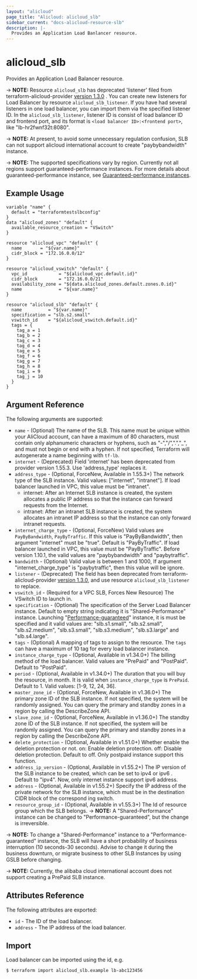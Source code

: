 ```yaml
---
layout: "alicloud"
page_title: "Alicloud: alicloud_slb"
sidebar_current: "docs-alicloud-resource-slb"
description: |-
  Provides an Application Load Banlancer resource.
---
```


# alicloud\_slb

Provides an Application Load Balancer resource.

-> **NOTE:** Resource `alicloud_slb` has deprecated 'listener' filed from terraform-alicloud-provider [version 1.3.0](https://github.com/alibaba/terraform-provider/releases/tag/V1.3.0) . You can create new listeners for Load Balancer by resource `alicloud_slb_listener`.
If you have had several listeners in one load balancer, you can import them via the specified listener ID. In the `alicloud_slb_listener`, listener ID is consist of load balancer ID and frontend port, and its format is `<load balancer ID>:<frontend port>`, like "lb-hr2fwnf32t:8080".

-> **NOTE:** At present, to avoid some unnecessary regulation confusion, SLB can not support alicloud international account to create "paybybandwidth" instance.

-> **NOTE:** The supported specifications vary by region. Currently not all regions support guaranteed-performance instances.
For more details about guaranteed-performance instance, see [Guaranteed-performance instances](https://www.alibabacloud.com/help/doc-detail/27657.htm).

## Example Usage

```
variable "name" {
  default = "terraformtestslbconfig"
}
data "alicloud_zones" "default" {
  available_resource_creation = "VSwitch"
}

resource "alicloud_vpc" "default" {
  name       = "${var.name}"
  cidr_block = "172.16.0.0/12"
}

resource "alicloud_vswitch" "default" {
  vpc_id            = "${alicloud_vpc.default.id}"
  cidr_block        = "172.16.0.0/21"
  availability_zone = "${data.alicloud_zones.default.zones.0.id}"
  name              = "${var.name}"
}

resource "alicloud_slb" "default" {
  name          = "${var.name}"
  specification = "slb.s2.small"
  vswitch_id    = "${alicloud_vswitch.default.id}"
  tags = {
    tag_a = 1
    tag_b = 2
    tag_c = 3
    tag_d = 4
    tag_e = 5
    tag_f = 6
    tag_g = 7
    tag_h = 8
    tag_i = 9
    tag_j = 10
  }
}
```

## Argument Reference

The following arguments are supported:

* `name` - (Optional) The name of the SLB. This name must be unique within your AliCloud account, can have a maximum of 80 characters,
must contain only alphanumeric characters or hyphens, such as "-","/",".","_", and must not begin or end with a hyphen. If not specified,
Terraform will autogenerate a name beginning with `tf-lb`.
* `internet` - (Deprecated) Field 'internet' has been deprecated from provider version 1.55.3. Use 'address_type' replaces it.
* `address_type` - (Optional, ForceNew, Available in 1.55.3+) The network type of the SLB instance. Valid values: ["internet", "intranet"]. If load balancer launched in VPC, this value must be "intranet".
    - internet: After an Internet SLB instance is created, the system allocates a public IP address so that the instance can forward requests from the Internet.
    - intranet: After an intranet SLB instance is created, the system allocates an intranet IP address so that the instance can only forward intranet requests.
* `internet_charge_type` - (Optional, ForceNew) Valid
  values are `PayByBandwidth`, `PayByTraffic`. If this value is "PayByBandwidth", then argument "internet" must be "true". Default is "PayByTraffic". If load balancer launched in VPC, this value must be "PayByTraffic".
  Before version 1.10.1, the valid values are "paybybandwidth" and "paybytraffic".
* `bandwidth` - (Optional) Valid
  value is between 1 and 1000, If argument "internet_charge_type" is "paybytraffic", then this value will be ignore.
* `listener` - (Deprecated) The field has been deprecated from terraform-alicloud-provider [version 1.3.0](https://github.com/alibaba/terraform-provider/releases/tag/V1.3.0), and use resource `alicloud_slb_listener` to replace.
* `vswitch_id` - (Required for a VPC SLB, Forces New Resource) The VSwitch ID to launch in.
* `specification` - (Optional) The specification of the Server Load Balancer instance. Default to empty string indicating it is "Shared-Performance" instance.
 Launching "[Performance-guaranteed](https://www.alibabacloud.com/help/doc-detail/27657.htm)" instance, it is must be specified and it valid values are: "slb.s1.small", "slb.s2.small", "slb.s2.medium",
 "slb.s3.small", "slb.s3.medium", "slb.s3.large" and "slb.s4.large".
* `tags` - (Optional) A mapping of tags to assign to the resource. The `tags` can have a maximum of 10 tag for every load balancer instance.
* `instance_charge_type` - (Optional, Available in v1.34.0+) The billing method of the load balancer. Valid values are "PrePaid" and "PostPaid". Default to "PostPaid".
* `period` - (Optional, Available in v1.34.0+) The duration that you will buy the resource, in month. It is valid when `instance_charge_type` is `PrePaid`. Default to 1. Valid values: [1-9, 12, 24, 36].
* `master_zone_id` - (Optional, ForceNew, Available in v1.36.0+) The primary zone ID of the SLB instance. If not specified, the system will be randomly assigned. You can query the primary and standby zones in a region by calling the DescribeZone API.
* `slave_zone_id` - (Optional, ForceNew, Available in v1.36.0+) The standby zone ID of the SLB instance. If not specified, the system will be randomly assigned. You can query the primary and standby zones in a region by calling the DescribeZone API.
* `delete_protection` - (Optional, Available in v1.51.0+) Whether enable the deletion protection or not. on: Enable deletion protection. off: Disable deletion protection. Default to off. Only postpaid instance support this function.   
* `address_ip_version` - (Optional, Available in v1.55.2+) The IP version of the SLB instance to be created, which can be set to ipv4 or ipv6 . Default to "ipv4". Now, only internet instance support ipv6 address.
* `address` - (Optional, Available in v1.55.2+) Specify the IP address of the private network for the SLB instance, which must be in the destination CIDR block of the correspond ing switch.
* `resource_group_id` - (Optional, Available in v1.55.3+) The Id of resource group which the SLB belongs.
-> **NOTE:** A "Shared-Performance" instance can be changed to "Performance-guaranteed", but the change is irreversible.

-> **NOTE:** To change a "Shared-Performance" instance to a "Performance-guaranteed" instance, the SLB will have a short probability of business interruption (10 seconds-30 seconds). Advise to change it during the business downturn, or migrate business to other SLB Instances by using GSLB before changing.

-> **NOTE:** Currently, the alibaba cloud international account does not support creating a PrePaid SLB instance.

## Attributes Reference

The following attributes are exported:

* `id` - The ID of the load balancer.
* `address` - The IP address of the load balancer.
## Import

Load balancer can be imported using the id, e.g.

```
$ terraform import alicloud_slb.example lb-abc123456
```
